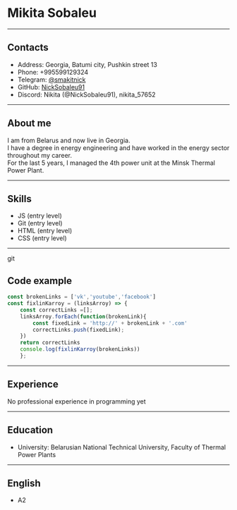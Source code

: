 # Mikita Sobaleu

---

## Contacts
- Address: Georgia, Batumi city, Pushkin street 13
- Phone: +995599129324
- Telegram: [@smakitnick](https://t.me/smakitnick)
- GitHub: [NickSobaleu91](https://github.com/NickSobaleu91)
- Discord: Nikita (@NickSobaleu91), nikita_57652

---

## About me
I am from Belarus and now live in Georgia.  
I have a degree in energy engineering and have worked in the energy sector throughout my career.  
For the last 5 years, I managed the 4th power unit at the Minsk Thermal Power Plant.

---

## Skills
- JS (entry level)
- Git (entry level)
- HTML (entry level)
- CSS (entry level)

---
git
## Code example

```js
const brokenLinks = ['vk','youtube','facebook']
const fixlinKarroy = (linksArroy) => {
    const correctLinks =[];
    linksArroy.forEach(function(brokenLink){
        const fixedLink = 'http://' + brokenLink + '.com'
        correctLinks.push(fixedLink);
    })
    return correctLinks
    console.log(fixlinKarroy(brokenLinks))
    };
```
    

---

## Experience
No professional experience in programming yet

---

## Education
- University: Belarusian National Technical University, Faculty of Thermal Power Plants

---

## English
- A2

